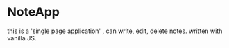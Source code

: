 # NoteApp
this is a 'single page application' , can write, edit, delete notes. written with vanilla JS.
